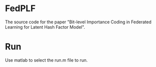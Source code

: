 # FedPLF
The source code for the paper "Bit-level Importance Coding in Federated Learning for Latent Hash Factor Model".
# Run
Use matlab to select the run.m file to run.
